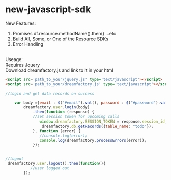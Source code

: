 new-javascript-sdk
==================



New Features:
<ol>
<li>Promises df.resource.methodName().then() ...etc
<li>Build All, Some, or One of the Resource SDKs
<li>Error Handling
</ol>
<br/>
Useage:
<br/>
Requires Jquery<br/>
Download dreamfactory.js and link to it in your html

```html
<script src='path_to_your/jquery.js' type='text/javascript'></script>
<script src='path_to_your/dreamfactory.js' type='text/javascript'></script>
```

```javascript
//login and get data records on success

    var body ={email : $("#email").val(), password : $("#password").val()};
        dreamfactory.user.login(body)
            .then(function (response) {
            //set session token for upcoming calls
               window.dreamfactory.SESSION_TOKEN = response.session_id;
                dreamfactory.db.getRecords({table_name: "todo"});
            }, function (error) {
               //console.log(error);
               console.log(dreamfactory.processErrors(error));
            });


//logout
 dreamfactory.user.logout().then(function(){
           //user logged out
        });

```
